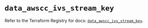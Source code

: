 # `data_awscc_ivs_stream_key`

Refer to the Terraform Registry for docs: [`data_awscc_ivs_stream_key`](https://registry.terraform.io/providers/hashicorp/awscc/0.70.0/docs/data-sources/ivs_stream_key).
